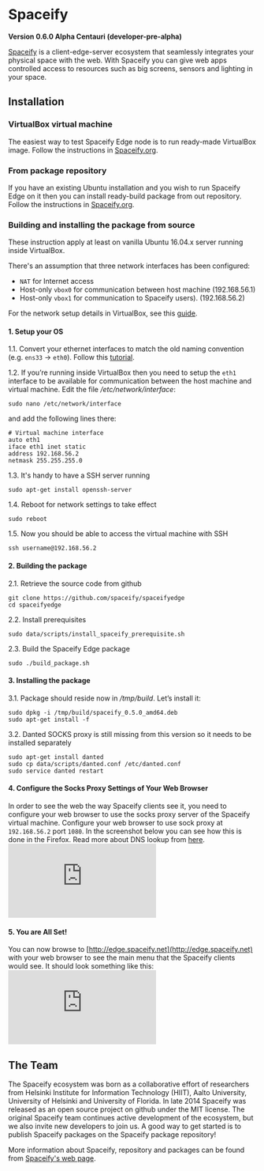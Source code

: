 # Spaceify

**Version 0.6.0 Alpha Centauri (developer-pre-alpha)**

[Spaceify](https://spaceify.org/) is a client-edge-server ecosystem that seamlessly integrates your physical space with the web. With Spaceify you can give web apps controlled access to resources such as big screens, sensors and lighting in your space.


## Installation

### VirtualBox virtual machine

The easiest way to test Spaceify Edge node is to run ready-made VirtualBox image. Follow the instructions in [Spaceify.org](https://spaceify.org/virtual_machine.php).


### From package repository

If you have an existing Ubuntu installation and you wish to run Spaceify Edge on it then you can install ready-build package from out repository. Follow the instructions in [Spaceify.org](https://spaceify.org/debian_package.php).


### Building and installing the package from source

These instruction apply at least on vanilla Ubuntu 16.04.x server running inside VirtualBox.

There's an assumption that three network interfaces has been configured:

* `NAT` for Internet access
* Host-only `vbox0` for communication between host machine (192.168.56.1)
* Host-only `vbox1` for communication to Spaceify users). (192.168.56.2)

For the network setup details in VirtualBox, see this [guide](https://spaceify.org/wiki/doku.php?id=tutorials:running_spaceify_in_virtualbox).


#### 1. Setup your OS

1.1. Convert your ethernet interfaces to match the old naming convention (e.g. `ens33` -> `eth0`). Follow this [tutorial](http://www.itzgeek.com/how-tos/mini-howtos/change-default-network-name-ens33-to-old-eth0-on-ubuntu-16-04.html).


1.2. If you’re running inside VirtualBox then you need to setup the `eth1` interface to be available for communication between the host machine and virtual machine. Edit the file */etc/network/interface*:
```
sudo nano /etc/network/interface
```
and add the following lines there:
```
# Virtual machine interface
auto eth1
iface eth1 inet static 
address 192.168.56.2
netmask 255.255.255.0
```


1.3. It's handy to have a SSH server running
```
sudo apt-get install openssh-server
```


1.4. Reboot for network settings to take effect
```
sudo reboot
```


1.5. Now you should be able to access the virtual machine with SSH
```
ssh username@192.168.56.2
```


#### 2. Building the package

2.1. Retrieve the source code from github
```
git clone https://github.com/spaceify/spaceifyedge
cd spaceifyedge
```


2.2. Install prerequisites
```
sudo data/scripts/install_spaceify_prerequisite.sh
```


2.3. Build the Spaceify Edge package
```
sudo ./build_package.sh
```


#### 3. Installing the package

3.1. Package should reside now in */tmp/build*. Let’s install it:
```
sudo dpkg -i /tmp/build/spaceify_0.5.0_amd64.deb
sudo apt-get install -f
```


3.2. Danted SOCKS proxy is still missing from this version so it needs to be installed separately
```
sudo apt-get install danted
sudo cp data/scripts/danted.conf /etc/danted.conf
sudo service danted restart
```


#### 4. Configure the Socks Proxy Settings of Your Web Browser

In order to see the web the way Spaceify clients see it, you need to configure your web browser to use the socks proxy server of the Spaceify virtual machine. Configure your web browser to use sock proxy at `192.168.56.2` port `1080`. In the screenshot below you can see how this is done in the Firefox. Read more about DNS lookup from [here](http://www.commandlineisking.com/2008/09/firefox-have-your-proxy-do-dns-lookups.htm).
![Configure Firefox SOCKS proxy](https://spaceify.org/wiki/lib/exe/fetch.php?cache=&media=screen_shot_2014-07-12_at_09.49.19.png)


#### 5. You are All Set!

You can now browse to [http://edge.spaceify.net](http://edge.spaceify.net) with your web browser to see the main menu that the Spaceify clients would see. It should look something like this:
![Screenshot of your browser view](https://spaceify.org/wiki/lib/exe/fetch.php?cache=&media=screen_shot_2014-07-12_at_10.30.57.png)


## The Team

The Spaceify ecosystem was born as a collaborative effort of researchers from Helsinki Institute for Information Technology (HIIT), Aalto University, University of Helsinki and University of Florida. In late 2014 Spaceify was released as an open source project on github under the MIT license. The original Spaceify team continues active development of the ecosystem, but we also invite new developers to join us. A good way to get started is to publish Spaceify packages on the Spaceify package repository! 

More information about Spaceify, repository and packages can be found from [Spaceify's web page](https://spaceify.org).